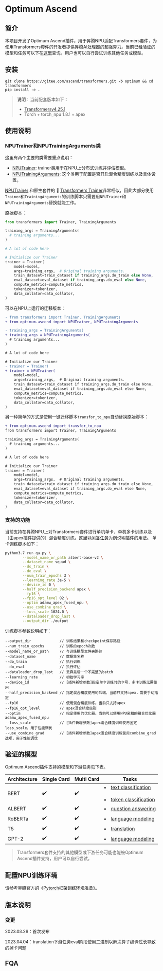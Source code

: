 # Optimum Ascend
## 简介
本项目开发了Optimum Ascend插件，用于昇腾NPU适配Transformers套件，为使用Transformers套件的开发者提供昇腾AI处理器的超强算力。当前已经验证的模型和任务可以下在[这里](https://gitee.com/ascend/transformers/tree/optimum#supported-models)查询。用户也可以自行尝试训练其他任务或模型。


## 安装

```text
git clone https://gitee.com/ascend/transformers.git -b optimum && cd transformers
pip install -e .
```
> **说明**：当前配套版本如下：
> - [Transformersv4.25.1](https://github.com/huggingface/transformers/tree/v4.25.1)
> - Torch + torch_npu 1.8.1 + apex

## 使用说明
### NPUTrainer和NPUTrainingArguments类
这里有两个主要的类需要重点说明：
- [NPUTrainer](https://gitee.com/ascend/transformers/blob/optimum/optimum/ascend/trainer.py): trainer类用于在NPU上分布式训练并评估模型。
- [NPUTrainingArguments](https://gitee.com/ascend/transformers/blob/optimum/optimum/ascend/training_args.py): 这个类用于配置是否开启混合精度训练以及具体设置。

[NPUTrainer](https://gitee.com/ascend/transformers/blob/optimum/optimum/ascend/trainer.py) 和原生套件的 🤗 [Transformers Trainer](https://github.com/huggingface/transformers/blob/main/src/transformers/trainer.py)非常相似，因此大部分使用`Trainer`和`TrainingArguments`的训练脚本只需要用`NPUTrainer`和`NPUTrainingArguments`替换就能工作。

原始脚本：
```python
from transformers import Trainer, TrainingArguments

training_args = TrainingArguments(
  # training arguments...
)

# A lot of code here

# Initialize our Trainer
trainer = Trainer(
    model=model,
    args=training_args,  # Original training arguments.
    train_dataset=train_dataset if training_args.do_train else None,
    eval_dataset=eval_dataset if training_args.do_eval else None,
    compute_metrics=compute_metrics,
    tokenizer=tokenizer,
    data_collator=data_collator,
)
```
可以在NPU上运行的迁移版本：
```diff
- from transformers import Trainer, TrainingArguments
+ from optimum.ascend import NPUTrainer, NPUTrainingArguments

- training_args = TrainingArguments(
+ training_args = NPUTrainingArguments(
  # training arguments...
)

# A lot of code here

# Initialize our Trainer
- trainer = Trainer(
+ trainer = NPUTrainer(
    model=model,
    args=training_args,  # Original training arguments.
    train_dataset=train_dataset if training_args.do_train else None,
    eval_dataset=eval_dataset if training_args.do_eval else None,
    compute_metrics=compute_metrics,
    tokenizer=tokenizer,
    data_collator=data_collator,
)
```

另一种简单的方式是使用一键迁移脚本`transfor_to_npu`自动替换原始脚本：
```diff
+ from optimum.ascend import transfor_to_npu
from transformers import Trainer, TrainingArguments

training_args = TrainingArguments(
  # training arguments...
)

# A lot of code here

# Initialize our Trainer
trainer = Trainer(
    model=model,
    args=training_args,  # Original training arguments.
    train_dataset=train_dataset if training_args.do_train else None,
    eval_dataset=eval_dataset if training_args.do_eval else None,
    compute_metrics=compute_metrics,
    tokenizer=tokenizer,
    data_collator=data_collator,
)
```

### 支持的功能
当前支持在昇腾NPU上对Transformers套件进行单机单卡、单机多卡训练以及（由apex插件提供的）混合精度训练。这里以[问答任务](https://gitee.com/ji-huazhong/transformers_test/tree/master/examples/question-answering)为例说明插件的用法。
单卡训练脚本如下：
```bash
python3.7 run_qa.py \
        --model_name_or_path albert-base-v2 \
        --dataset_name squad \
        --do_train \
        --do_eval \
        --num_train_epochs 3 \
        --learning_rate 3e-5 \
        --device_id 0 \
        --half_precision_backend apex \
        --fp16 \
        --fp16_opt_level O2 \
        --optim adamw_apex_fused_npu \
        --use_combine_grad \
        --loss_scale 1024.0 \
        --dataloader_drop_last \
        --output_dir ./output
```
训练脚本参数说明如下：
```text
--output_dir             // 训练结果和checkpoint保存路径
--num_train_epochs       // 训练的epoch次数
--model_name_or_path     // 与训练模型文件夹路径
--dataset_name           // 数据集名称
--do_train               // 执行训练
--do_eval                // 执行评估
--dataloader_drop_last   // 丢弃最后一个不完整的batch
--learning_rate          // 初始学习率
--device_id              // [插件新增参数]指定单卡训练时的卡号，多卡训练无需使用
--half_precision_backend // 指定混合精度使用的后端，当前只支持apex，需要手动指定
--fp16                   // 使用混合精度训练，当前只支持apex
--fp16_opt_level         // apex混合精度级别
--optim                  // 指定使用的优化器，当前可以使用NPU亲和的融合优化器 adamw_apex_fused_npu
--loss_scale             // [插件新增参数]apex混合精度训练使用固定loss_scale，用于性能调优
--use_combine_grad       // [插件新增参数]apex混合精度训练使用combine_grad选项，用于性能调优
```

## 验证的模型
Optimum Ascend插件支持的模型和下游任务见下表。

| Architecture | Single Card | Multi Card | Tasks                                                                 |
|--------------|-------------|------------|-----------------------------------------------------------------------|
| BERT         | ✔️          | ✔️         | <li>[text classification](https://gitee.com/ji-huazhong/transformers_test/blob/master/examples/text-classification/test/train_bert_base_cased_full_8p.sh)</li><br><li>[token classification](https://gitee.com/ji-huazhong/transformers_test/blob/master/examples/token-classification/test/train_bert_base_NER_full_8p.sh)</li> |
| ALBERT       | ✔️          | ✔️         | <li>[question answering](https://gitee.com/ji-huazhong/transformers_test/blob/master/examples/question-answering/test/train_albert_base_v2_full_8p.sh)</li>                                       |                     |
| RoBERTa      | ✔️          | ✔️         | <li>[language modeling](https://gitee.com/ji-huazhong/transformers_test/blob/master/examples/language-modeling/test/train_roberta_base_full_8p.sh)</li>                                        |
| T5           | ✔️          | ✔️         | <li>[translation](https://gitee.com/ji-huazhong/transformers_test/blob/master/examples/translation/test/train_t5_small_full_8p.sh)</li>                                              |
| GPT-2        | ✔️          | ✔️         | <li>[language modeling](https://gitee.com/ji-huazhong/transformers_test/blob/master/examples/language-modeling/test/train_gpt2_full_8p.sh)</li>                                        |
> Transformers套件支持的其他模型或下游任务可能也能被Optimum Ascend插件支持，用户可以自行尝试。

## 配置NPU训练环境
请参考昇腾官方的《[Pytorch框架训练环境准备](https://www.hiascend.com/document/detail/zh/ModelZoo/pytorchframework/ptes)》。

## 版本说明
### 变更
2023.03.29：首次发布

2023.04.04：translation下游任务eval阶段使用二进制以解决算子编译过长导致的掉卡问题

## FQA